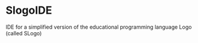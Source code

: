 # SlogoIDE
IDE for a simplified version of the educational programming language Logo (called SLogo)
